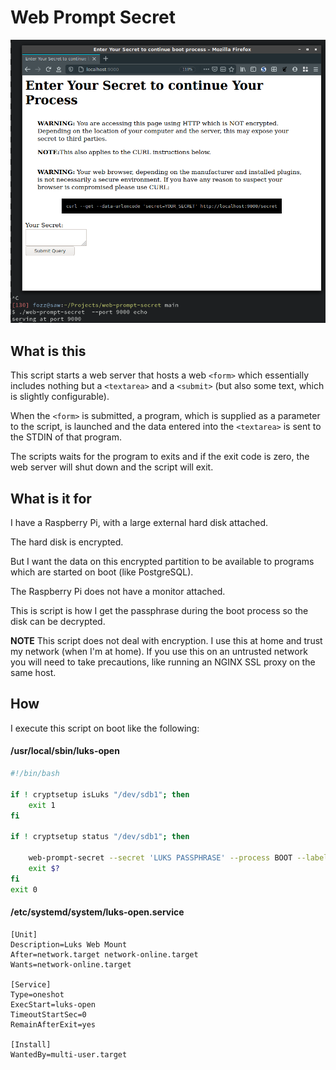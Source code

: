 # Web Prompt Secret

![What it looks like](what-it-looks-like.png)

## What is this

This script starts a web server that hosts a web `<form>` which essentially includes nothing but a `<textarea>` and a `<submit>` (but also some text, which is slightly configurable).

When the `<form>` is submitted, a program, which is supplied as a parameter to the script, is launched and the data entered into the `<textarea>` is sent to the STDIN of that program.

The scripts waits for the program to exits and if the exit code is zero, the web server will shut down and the script will exit.

## What is it for

I have a Raspberry Pi, with a large external hard disk attached.

The hard disk is encrypted.

But I want the data on this encrypted partition to be available to programs which are started on boot (like PostgreSQL).

The Raspberry Pi does not have a monitor attached.

This is script is how I get the passphrase during the boot process so the disk can be decrypted.

**NOTE** This script does not deal with encryption. I use this at home and trust my network (when I'm at home). If you use this on an untrusted network you will need to take precautions, like running an NGINX SSL proxy on the same host.

## How

I execute this script on boot like the following:

#### /usr/local/sbin/luks-open

```bash
#!/bin/bash

if ! cryptsetup isLuks "/dev/sdb1"; then
	exit 1
fi

if ! cryptsetup status "/dev/sdb1"; then

    web-prompt-secret --secret 'LUKS PASSPHRASE' --process BOOT --label passphrase --port "8080" cryptsetup open "/dev/sdb1" "encrypted" -
	exit $?
fi
exit 0
```

#### /etc/systemd/system/luks-open.service

```systemd
[Unit]
Description=Luks Web Mount
After=network.target network-online.target
Wants=network-online.target

[Service]
Type=oneshot
ExecStart=luks-open
TimeoutStartSec=0
RemainAfterExit=yes

[Install]
WantedBy=multi-user.target
```
